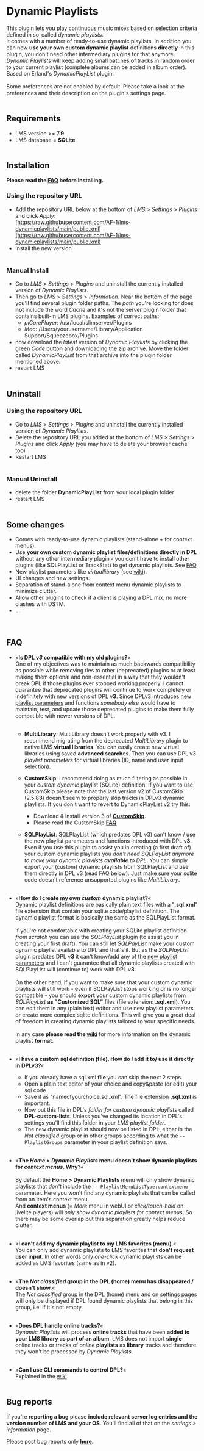Dynamic Playlists
====

This plugin lets you play continuous music mixes based on selection criteria defined in so-called <i>dynamic playlists</i>.<br>
It comes with a number of ready-to-use dynamic playlists. In addition you can now <b>use your own custom dynamic playlist</b> definitions <b>directly</b> in this plugin, you don't need other intermediary plugins for that anymore.<br>*Dynamic Playlists* will keep adding small batches of tracks in random order to your current playlist (complete albums can be added in album order). Based on Erland's <i>DynamicPlayList</i> plugin.<br><br>
Some preferences are not enabled by default. Please take a look at the preferences and their description on the plugin's settings page.
<br><br>

## Requirements

- LMS version >= 7.**9**
- LMS database = **SQLite**
<br><br>

## Installation
**Please read the [FAQ](https://github.com/AF-1/lms-dynamicplaylists#faq) before installing.**<br>

### Using the repository URL

- Add the repository URL below at the bottom of *LMS* > *Settings* > *Plugins* and click *Apply*:<br>
[https://raw.githubusercontent.com/AF-1/lms-dynamicplaylists/main/public.xml](https://raw.githubusercontent.com/AF-1/lms-dynamicplaylists/main/public.xml)
- Install the new version
<br><br>

### Manual Install

- Go to *LMS* > *Settings* > *Plugins* and uninstall the currently installed version of *Dynamic Playlists*.
- Then go to *LMS* > *Settings* > *Information*. Near the bottom of the page you'll find several plugin folder paths. The *path* you're looking for does **not** include the word *Cache* and it's not the server plugin folder that contains built-in LMS plugins. Examples of correct paths:
    - *piCorePlayer*: /usr/local/slimserver/Plugins
    - *Mac*: /Users/yourusername/Library/Application Support/Squeezebox/Plugins
- now download the *latest* version of *Dynamic Playlists* by clicking the green *Code* button and downloading the zip archive. Move the folder called *DynamicPlayList* from that archive into the plugin folder mentioned above.
- restart LMS
<br><br>

## Uninstall

### Using the repository URL

- Go to *LMS* > *Settings* > *Plugins* and uninstall the currently installed version of *Dynamic Playlists*.
- Delete the repository URL you added at the bottom of *LMS* > *Settings* > *Plugins* and click *Apply* (you may have to delete your browser cache too)
- Restart LMS
<br><br>

### Manual Uninstall

- delete the folder **DynamicPlayList** from your local plugin folder
- restart LMS
<br><br>


## Some changes<br>
- Comes with ready-to-use dynamic playlists (stand-alone + for context menus).
- Use **your own custom dynamic playlist files/definitions directly in DPL** without any other intermediary plugin - you don't have to install other plugins (like SQLPlayList or TrackStat) to get dynamic playlists. See [FAQ](https://github.com/AF-1/lms-dynamicplaylists#faq).
- New playlist parameters like <i>virtuallibrary</i> (see [wiki](https://github.com/AF-1/lms-dynamicplaylists/wiki/DPL-playlist-format)).
- UI changes and new settings.
- Separation of stand-alone from context menu dynamic playlists to minimize clutter.
- Allow other plugins to check if a client is playing a DPL mix, no more clashes with DSTM.
- …
<br><br><br>


## FAQ

- »**Is DPL v*3* compatible with my old plugins?**«<br>
One of my objectives was to maintain as much backwards compatibility as possible while removing ties to other (deprecated) plugins or at least making them optional and non-essential in a way that they wouldn't break DPL if those plugins ever stopped working properly. I cannot guarantee that deprecated plugins will continue to work completely or indefinitely with new versions of DPL v**3**. Since DPLv3 introduces [new playlist parameters](https://github.com/AF-1/lms-dynamicplaylists/wiki/DPL-playlist-format#playlist-parameters) and functions *somebody else* would have to maintain, test, and update those deprecated plugins to make them fully compatible with newer versions of DPL.
<br><br>
    - **MultiLibrary**: MultiLibrary doesn't work properly with v3. I recommend migrating from the deprecated *MultiLibrary* plugin to native LMS **virtual libraries**. You can easily create new virtual libraries using saved **advanced search**es. Then you can use DPL v3 *playlist parameters* for virtual libraries (ID, name and user input selection).<br>

    - **CustomSkip**: I recommend doing as much filtering as possible in your <i>custom dynamic</i> playlist (SQLite) definition. If you want to use CustomSkip please note that the last version v2 of CustomSkip (2.5.8**3**) doesn't seem to properly skip tracks in DPLv3 dynamic playlists. If you don't want to revert to DynamicPlayList v2 try this:<br>
        - Download & install version 3 of [**CustomSkip**](https://github.com/AF-1/lms-customskip).
        - Please read the CustomSkip [**FAQ**](https://github.com/AF-1/lms-customskip#faq)<br>

    - **SQLPlayList**: SQLPlayList (which predates DPL v3) can't know / use the new playlist parameters and functions introduced with DPL v**3**. Even if you use this plugin to assist you in creating (a first draft of) your custom dynamic playlists you *don't need SQLPayList anymore to make your dynamic playlists **available** to DPL*. You can simply export your (custom) dynamic playlists from SQLPlayList and use them directly in DPL v3 (read FAQ below). Just make sure your sqlite code doesn't reference unsupported plugins like *MultiLibrary*.<br><br>

- »**How do I create my own *custom* dynamic playlist?**«<br>
Dynamic playlist definitions are basically plain text files with a "**.sql.xml**" file extension that contain your sqlite code/playlist definition. The dynamic playlist format is basically the same as the SQLPlayList format.<br><br>
If you're not comfortable with creating your SQLite playlist definition *from scratch* you can use the *SQLPlayList* plugin (to assist you in creating your first draft). You can still let *SQLPayList* make your custom dynamic playlist available to DPL and that's it. But as the *SQLPlayList* plugin predates DPL v**3** it can't know/add any of the [new playlist parameters](https://github.com/AF-1/lms-dynamicplaylists/wiki/DPL-playlist-format#playlist-parameters) and I can't guarantee that all dynamic playlists created with SQLPlayList will (continue to) work with DPL v**3**.<br><br>On the other hand, if you want to make sure that your custom dynamic playlists will still work - even if SQLPayList stops working or is no longer compatible - you should **export** your custom dynamic playlists from *SQLPlayList* **as "Customized SQL"** files (file extension: **.sql.xml**). You can edit them in any (plain text) editor and use new playlist parameters or create more complex sqlite definitions. This will give you a great deal of freedom in creating dynamic playlists tailored to your specific needs.<br><br>
In any case **please read the [wiki](https://github.com/AF-1/lms-dynamicplaylists/wiki/DPL-playlist-format)** for more information on the dynamic playlist **format**.<br><br>

- »**I have a custom sql definition (file). How do I add it to/ use it directly in DPLv3?**«<br>
    - If you already have a sql.xml **file** you can skip the next 2 steps.
    - Open a plain text editor of your choice and copy&paste (or edit) your sql code.
    - Save it as "nameofyourchoice.sql.xml". The file extension **.sql.xml** is important.
    - Now put this file in DPL's *folder for custom dynamic playlists* called **DPL-custom-lists**. Unless you've changed its location in DPL's settings you'll find this folder in your *LMS playlist folder*.
    - The new dynamic playlist should now be listed in DPL, either in the *Not classified* group or in other groups according to what the `-- PlaylistGroups` parameter in your playlist definition says.<br><br>

- »**The *Home > Dynamic Playlists* menu doesn't show dynamic playlists for *context menus*. Why?**«<br><br>
By default the **Home > Dynamic Playlists** menu will only show dynamic playlists that *don't* include the `-- PlaylistMenuListType:contextmenu` parameter. Here you won't find any dynamic playlists that can be called from an item's context menu.<br>
And **context menus** (= *More* menu in webUI or *click/touch-hold* on jivelite players) will *only show dynamic playlists for context menus*. So there may be some overlap but this separation greatly helps reduce clutter.<br><br>

- »**I can't add my dynamic playlist to my LMS favorites (menu)**.«<br>
You can only add dynamic playlists to LMS favorites that **don't request user input**. In other words only *one-click* dynamic playlists can be added as LMS favorites (same as in v2).<br><br>

- »**The *Not classified* group in the DPL (home) menu has disappeared / doesn't show.**«<br>
The *Not classified* group in the DPL (home) menu and on settings pages will only be displayed if DPL found dynamic playlists that belong in this group, i.e. if it's not empty.<br><br>

- »**Does DPL handle online tracks?**«<br>
*Dynamic Playlists* will process **online tracks** that have been **added to your LMS library as part of an album**. LMS does not import **single** online tracks or tracks of *online* **playlists** as **library** tracks and therefore they won't be processed by *Dynamic Playlists*.<br><br>

- »**Can I use CLI commands to control DPL?**«<br>
Explained in the [wiki](https://github.com/AF-1/lms-dynamicplaylists/wiki/CLI-commands).
<br><br>


## Bug reports

If you're **reporting a bug** please **include relevant server log entries and the version number of LMS and your OS**. You'll find all of that on the *settings > information* page.

Please post bug reports only [**here**](https://forums.slimdevices.com/showthread.php?115073-Announce-Dynamic-Playlists-3-(mod)).
